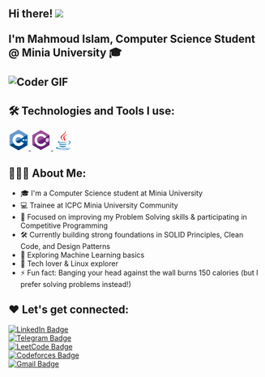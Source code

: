 
<h2 align="left">
 <abc>
  <br>Hi there! <img src="https://user-images.githubusercontent.com/42378118/110234147-e3259600-7f4e-11eb-95be-0c4047144dea.gif" width="30"><br>
  <br> I'm Mahmoud Islam, Computer Science Student @ Minia University 🎓<br>
  <br>
    <img src="https://media.giphy.com/media/SWoSkN6DxTszqIKEqv/giphy.gif" alt="Coder GIF" width="500">
 </abc>
</h2> 

<h2 align="left">🛠️ Technologies and Tools I use:</h2>
<p align="left">
    <a href="https://isocpp.org/" target="_blank"> <img src="https://raw.githubusercontent.com/devicons/devicon/master/icons/cplusplus/cplusplus-original.svg" alt="C++" width="40" height="40"/> </a>
    <a href="https://learn.microsoft.com/en-us/dotnet/csharp/" target="_blank"> <img src="https://raw.githubusercontent.com/devicons/devicon/master/icons/csharp/csharp-original.svg" alt="C#" width="40" height="40"/> </a>
    <a href="https://www.java.com" target="_blank"> <img src="https://raw.githubusercontent.com/devicons/devicon/master/icons/java/java-original.svg" alt="Java" width="40" height="40"/> </a>
    
</p>

<h2 align="left">👨🏻‍💻 About Me:</h2>

- 🎓 I'm a Computer Science student at Minia University  
- 💻 Trainee at ICPC Minia University Community  
- 🎯 Focused on improving my Problem Solving skills & participating in Competitive Programming  
- 🛠️ Currently building strong foundations in SOLID Principles, Clean Code, and Design Patterns  
- 🤖 Exploring Machine Learning basics  
- 🐧 Tech lover & Linux explorer  
- ⚡ Fun fact: Banging your head against the wall burns 150 calories (but I prefer solving problems instead!)  

<h2 align="left">❤️ Let's get connected:</h2>

[![LinkedIn Badge](https://img.shields.io/badge/-MahmoudIslam-blue?style=flat-square&logo=Linkedin&logoColor=white&link=https://www.linkedin.com/in/mahmoud-islam-543534353)](https://www.linkedin.com/in/mahmoud-islam-543534353)  
[![Telegram Badge](https://img.shields.io/badge/-@i7hoOoDa-2CA5E0?style=flat-square&logo=telegram&logoColor=white&link=https://t.me/i7hoOoDa)](https://t.me/i7hoOoDa)  
[![LeetCode Badge](https://img.shields.io/badge/-LeetCode-FFA116?style=flat-square&logo=leetcode&logoColor=black&link=https://leetcode.com/u/mahmoud-islamcs/)](https://leetcode.com/u/mahmoud-islamcs/)  
[![Codeforces Badge](https://img.shields.io/badge/-Codeforces-1F8ACB?style=flat-square&logo=codeforces&logoColor=white&link=https://codeforces.com/profile/7O0ODA)](https://codeforces.com/profile/7O0ODA)  
[![Gmail Badge](https://img.shields.io/badge/-Gmail-D14836?style=flat-square&logo=gmail&logoColor=white&link=mailto:mahmoudislam.1.cs@gmail.com)](mailto:mahmoudislam.1.cs@gmail.com)  
